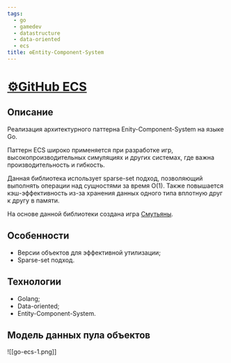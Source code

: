 ```yaml
---
tags:
  - go
  - gamedev
  - datastructure
  - data-oriented
  - ecs
title: ⚙️Entity-Component-System
---
```

# [⚙️GitHub ECS](https://github.com/Kanzu32/go-ecs)

## Описание
Реализация архитектурного паттерна Enity-Component-System на языке Go. 

Паттерн ECS широко применяется при разработке игр, высокопроизводительных симуляциях и других cистемах, где важна производительность и гибкость.

Данная библиотека использует sparse-set подход, позволяющий выполнять операции над сущностями за время O(1). Также повышается кэш-эффективность из-за хранения данных одного типа вплотную друг к другу в памяти.

На основе данной библиотеки создана игра [Смутьяны](/strategy-game).

## Особенности
* Версии объектов для эффективной утилизации;
* Sparse-set подход.

## Технологии
* Golang;
* Data-oriented;
* Entity-Component-System.

## Модель данных пула объектов
![[go-ecs-1.png]]

